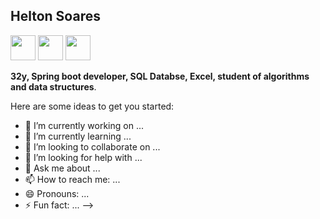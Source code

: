 ## Helton Soares        


 <img src="https://cdn.jsdelivr.net/gh/devicons/devicon@latest/icons/java/java-original.svg" width=40 height=40/> <img src="https://cdn.jsdelivr.net/gh/devicons/devicon@latest/icons/javascript/javascript-original.svg" width=40 height=40/> <img src="https://cdn.jsdelivr.net/gh/devicons/devicon@latest/icons/spring/spring-original.svg" widht=40 height=40/>
          
          
          
          
**32y, Spring boot developer, SQL Databse, Excel, student of algorithms and data structures**.

Here are some ideas to get you started:

- 🔭 I’m currently working on ...
- 🌱 I’m currently learning ...
- 👯 I’m looking to collaborate on ...
- 🤔 I’m looking for help with ...
- 💬 Ask me about ...
- 📫 How to reach me: ...
- 😄 Pronouns: ...
- ⚡ Fun fact: ...
-->
